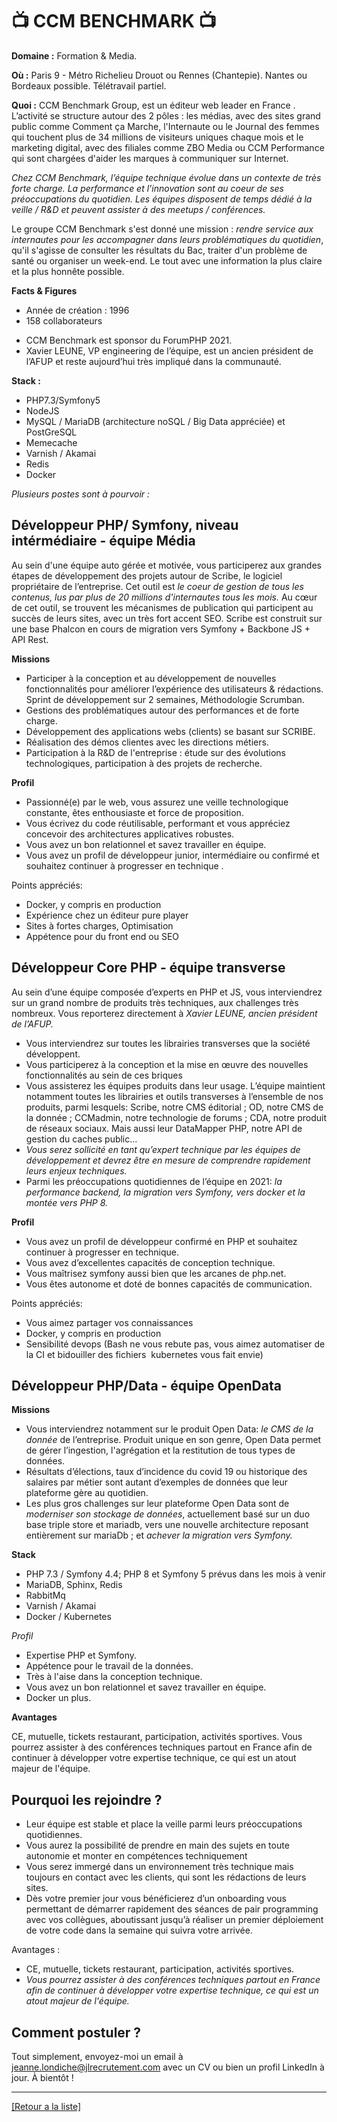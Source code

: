 # 📺 CCM BENCHMARK 📺

**Domaine :** Formation & Media.

**Où :** Paris 9 - Métro Richelieu Drouot ou Rennes (Chantepie). Nantes ou Bordeaux possible. Télétravail partiel. 

**Quoi :** CCM Benchmark Group, est un éditeur web leader en France . L’activité se structure autour des 2 pôles :  les médias, avec des sites grand public comme Comment ça Marche, l'Internaute ou le Journal des femmes qui touchent plus de 34 millions de visiteurs uniques chaque mois et le marketing digital, avec des filiales comme ZBO Media ou CCM Performance qui sont chargées d'aider les marques à communiquer sur Internet.

*Chez CCM Benchmark, l’équipe technique évolue dans un contexte de très forte charge. La performance et l’innovation sont au coeur de ses préoccupations du quotidien. Les équipes disposent de temps dédié à la veille / R&D et peuvent assister à des meetups / conférences.*

Le groupe CCM Benchmark s'est donné une mission : *rendre service aux internautes pour les accompagner dans leurs problématiques du quotidien*, qu'il s'agisse de consulter les résultats du Bac, traiter d'un problème de santé ou organiser un week-end. Le tout avec une information la plus claire et la plus honnête possible.

**Facts & Figures**
- Année de création : 1996
- 158 collaborateurs
* CCM Benchmark est sponsor du ForumPHP 2021.
* Xavier LEUNE, VP engineering de l’équipe, est un ancien président de l’AFUP et reste aujourd’hui très impliqué dans la communauté. 

**Stack :** 

* PHP7.3/Symfony5 
* NodeJS
* MySQL / MariaDB (architecture noSQL / Big Data appréciée) et PostGreSQL
* Memecache 
* Varnish / Akamai
* Redis
* Docker

*Plusieurs postes sont à pourvoir :*

## Développeur PHP/ Symfony, niveau intérmédiaire - équipe Média 

Au sein d'une équipe auto gérée et motivée, vous participerez aux grandes étapes de développement des projets autour de Scribe, le logiciel propriétaire de l’entreprise. Cet outil est *le coeur de gestion de tous les contenus, lus par plus de 20 millions d'internautes tous les mois.* Au cœur de cet outil, se trouvent les mécanismes de publication qui participent au succès de leurs sites, avec un très fort accent SEO. 
Scribe est construit sur une base Phalcon en cours de migration vers Symfony + Backbone JS + API Rest. 

**Missions**

* Participer à la conception et au développement de nouvelles fonctionnalités pour améliorer l’expérience des utilisateurs &  rédactions. Sprint de développement sur 2 semaines, Méthodologie Scrumban. 
* Gestions des problématiques autour des performances et de forte charge.
* Développement des applications webs (clients) se basant sur SCRIBE.
* Réalisation des démos clientes avec les directions métiers.
* Participation à la R&D de l'entreprise : étude sur des évolutions technologiques, participation à des projets de recherche.

**Profil**

* Passionné(e) par le web, vous assurez une veille technologique constante, êtes enthousiaste et force de proposition.
* Vous écrivez du code réutilisable, performant et vous appréciez concevoir des architectures applicatives robustes.
* Vous avez un bon relationnel et savez travailler en équipe.
* Vous avez un profil de développeur junior, intermédiaire ou confirmé et souhaitez continuer à progresser en technique .

Points appréciés: 
* Docker, y compris en production  
* Expérience chez un éditeur pure player  
* Sites à fortes charges, Optimisation 
* Appétence pour du front end ou SEO


## Développeur Core PHP - équipe transverse

Au sein d’une équipe composée d’experts en PHP et JS, vous interviendrez sur un grand nombre de produits très techniques, aux challenges très nombreux. Vous reporterez directement à *Xavier LEUNE, ancien président de l’AFUP.*

* Vous interviendrez sur toutes les librairies transverses que la société développent. 
* Vous participerez à la conception et la mise en œuvre des nouvelles fonctionnalités au sein de ces briques
* Vous assisterez les équipes produits dans leur usage. L’équipe maintient notamment toutes les librairies et outils transverses à l’ensemble de nos produits, parmi lesquels: Scribe, notre CMS éditorial ; OD, notre CMS de la donnée ; CCMadmin, notre technologie de forums ; CDA, notre produit de réseaux sociaux. Mais aussi leur DataMapper PHP, notre API de gestion du caches public...
* *Vous serez sollicité en tant qu’expert technique par les équipes de développement et devrez être en mesure de comprendre rapidement leurs enjeux techniques.*
* Parmi les préoccupations quotidiennes de l’équipe en 2021: *la performance backend, la migration vers Symfony, vers docker et la montée vers PHP 8.*

**Profil**

* Vous avez un profil de développeur confirmé en PHP et souhaitez continuer à progresser en technique.
* Vous avez d’excellentes capacités de conception technique.
* Vous maîtrisez symfony aussi bien que les arcanes de php.net. 
* Vous êtes autonome et doté de bonnes capacités de communication.

Points appréciés:
* Vous aimez partager vos connaissances
* Docker, y compris en production
* Sensibilité devops (Bash ne vous rebute pas, vous aimez automatiser de la CI et bidouiller des fichiers  kubernetes vous fait envie) 

## Développeur PHP/Data - équipe OpenData

**Missions**

* Vous interviendrez notamment sur le produit Open Data: *le CMS de la donnée* de l’entreprise. Produit unique en son genre, Open Data permet de gérer l’ingestion, l'agrégation et la restitution de tous types de données. 
* Résultats d’élections, taux d’incidence du covid 19 ou historique des salaires par métier sont autant d’exemples de données que leur plateforme gère au quotidien. 
* Les plus gros challenges sur leur plateforme Open Data sont de *moderniser son stockage de données*, actuellement basé sur un duo base triple store et mariadb, vers une nouvelle architecture reposant entièrement sur mariaDb ; et *achever la migration vers Symfony.*  

**Stack**

* PHP 7.3 / Symfony 4.4; PHP 8 et Symfony 5 prévus dans les mois à venir 
* MariaDB, Sphinx, Redis 
* RabbitMq 
* Varnish / Akamai 
* Docker / Kubernetes 

*Profil*

* Expertise PHP et Symfony.
* Appétence pour le travail de la données. 
* Très à l'aise dans la conception technique.
* Vous avez un bon relationnel et savez travailler en équipe.
* Docker un plus.

**Avantages**

CE, mutuelle, tickets restaurant, participation, activités sportives.
Vous pourrez assister à des conférences techniques partout en France afin de continuer à développer votre expertise technique, ce qui est un atout majeur de l'équipe.

## Pourquoi les rejoindre ?

* Leur équipe est stable et place la veille parmi leurs préoccupations quotidiennes. 
* Vous aurez la possibilité de prendre en main des sujets en toute autonomie et monter en compétences techniquement 
* Vous serez immergé dans un environnement très technique mais toujours en contact avec les clients, qui sont les rédactions de leurs sites.  
* Dès votre premier jour vous bénéficierez d’un onboarding vous permettant de démarrer rapidement des séances de pair programming avec vos collègues, aboutissant jusqu’à réaliser un premier déploiement de votre code dans la semaine qui suivra votre arrivée. 

Avantages :
* CE, mutuelle, tickets restaurant, participation, activités sportives.
* *Vous pourrez assister à des conférences techniques partout en France afin de continuer à développer votre expertise technique, ce qui est un atout majeur de l'équipe.* 

## Comment postuler ?

Tout simplement, envoyez-moi un email à jeanne.londiche@jlrecrutement.com avec un CV ou bien un profil LinkedIn à jour. À bientôt ! 

----
<a href="https://github.com/jlondiche/job-board-php/blob/master/README.md">[Retour a la liste]</a>


